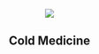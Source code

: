 
<p align="center"><img src="https://imgs.xkcd.com/comics/cold_medicine.png"></p>
<h2 align="center">Cold Medicine</h2>
